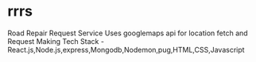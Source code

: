 # rrrs

 Road Repair Request Service
 Uses googlemaps api for location fetch and Request Making
 Tech Stack - React.js,Node.js,express,Mongodb,Nodemon,pug,HTML,CSS,Javascript
